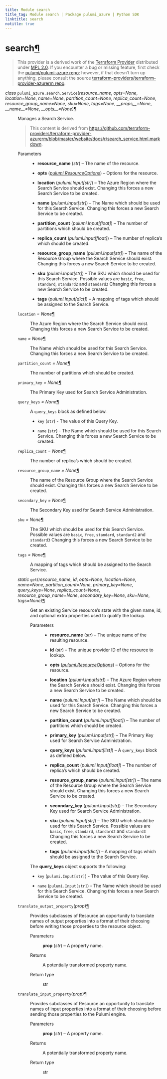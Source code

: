 ```yaml
---
title: Module search
title_tag: Module search | Package pulumi_azure | Python SDK
linktitle: search
notitle: true
---
```


<div class="section" id="search">
<h1>search<a class="headerlink" href="#search" title="Permalink to this headline">¶</a></h1>
<blockquote>
<div><p>This provider is a derived work of the <a class="reference external" href="https://github.com/terraform-providers/terraform-provider-azurerm">Terraform Provider</a> distributed under
<a class="reference external" href="https://www.mozilla.org/en-US/MPL/2.0/">MPL 2.0</a>. If you encounter a bug or missing feature, first check the
<a class="reference external" href="https://github.com/pulumi/pulumi-azure/issues">pulumi/pulumi-azure repo</a>; however, if that doesn’t turn up
anything, please consult the source <a class="reference external" href="https://github.com/terraform-providers/terraform-provider-azurerm/issues">terraform-providers/terraform-provider-azurerm repo</a>.</p>
</div></blockquote>
<span class="target" id="module-pulumi_azure.search"></span><dl class="class">
<dt id="pulumi_azure.search.Service">
<em class="property">class </em><code class="sig-prename descclassname">pulumi_azure.search.</code><code class="sig-name descname">Service</code><span class="sig-paren">(</span><em class="sig-param">resource_name</em>, <em class="sig-param">opts=None</em>, <em class="sig-param">location=None</em>, <em class="sig-param">name=None</em>, <em class="sig-param">partition_count=None</em>, <em class="sig-param">replica_count=None</em>, <em class="sig-param">resource_group_name=None</em>, <em class="sig-param">sku=None</em>, <em class="sig-param">tags=None</em>, <em class="sig-param">__props__=None</em>, <em class="sig-param">__name__=None</em>, <em class="sig-param">__opts__=None</em><span class="sig-paren">)</span><a class="headerlink" href="#pulumi_azure.search.Service" title="Permalink to this definition">¶</a></dt>
<dd><p>Manages a Search Service.</p>
<blockquote>
<div><p>This content is derived from <a class="reference external" href="https://github.com/terraform-providers/terraform-provider-azurerm/blob/master/website/docs/r/search_service.html.markdown">https://github.com/terraform-providers/terraform-provider-azurerm/blob/master/website/docs/r/search_service.html.markdown</a>.</p>
</div></blockquote>
<dl class="field-list simple">
<dt class="field-odd">Parameters</dt>
<dd class="field-odd"><ul class="simple">
<li><p><strong>resource_name</strong> (<em>str</em>) – The name of the resource.</p></li>
<li><p><strong>opts</strong> (<a class="reference internal" href="../../pulumi/#pulumi.ResourceOptions" title="pulumi.ResourceOptions"><em>pulumi.ResourceOptions</em></a>) – Options for the resource.</p></li>
<li><p><strong>location</strong> (<em>pulumi.Input</em><em>[</em><em>str</em><em>]</em>) – The Azure Region where the Search Service should exist. Changing this forces a new Search Service to be created.</p></li>
<li><p><strong>name</strong> (<em>pulumi.Input</em><em>[</em><em>str</em><em>]</em>) – The Name which should be used for this Search Service. Changing this forces a new Search Service to be created.</p></li>
<li><p><strong>partition_count</strong> (<em>pulumi.Input</em><em>[</em><em>float</em><em>]</em>) – The number of partitions which should be created.</p></li>
<li><p><strong>replica_count</strong> (<em>pulumi.Input</em><em>[</em><em>float</em><em>]</em>) – The number of replica’s which should be created.</p></li>
<li><p><strong>resource_group_name</strong> (<em>pulumi.Input</em><em>[</em><em>str</em><em>]</em>) – The name of the Resource Group where the Search Service should exist. Changing this forces a new Search Service to be created.</p></li>
<li><p><strong>sku</strong> (<em>pulumi.Input</em><em>[</em><em>str</em><em>]</em>) – The SKU which should be used for this Search Service. Possible values are <code class="docutils literal notranslate"><span class="pre">basic</span></code>, <code class="docutils literal notranslate"><span class="pre">free</span></code>, <code class="docutils literal notranslate"><span class="pre">standard</span></code>, <code class="docutils literal notranslate"><span class="pre">standard2</span></code> and <code class="docutils literal notranslate"><span class="pre">standard3</span></code> Changing this forces a new Search Service to be created.</p></li>
<li><p><strong>tags</strong> (<em>pulumi.Input</em><em>[</em><em>dict</em><em>]</em>) – A mapping of tags which should be assigned to the Search Service.</p></li>
</ul>
</dd>
</dl>
<dl class="attribute">
<dt id="pulumi_azure.search.Service.location">
<code class="sig-name descname">location</code><em class="property"> = None</em><a class="headerlink" href="#pulumi_azure.search.Service.location" title="Permalink to this definition">¶</a></dt>
<dd><p>The Azure Region where the Search Service should exist. Changing this forces a new Search Service to be created.</p>
</dd></dl>

<dl class="attribute">
<dt id="pulumi_azure.search.Service.name">
<code class="sig-name descname">name</code><em class="property"> = None</em><a class="headerlink" href="#pulumi_azure.search.Service.name" title="Permalink to this definition">¶</a></dt>
<dd><p>The Name which should be used for this Search Service. Changing this forces a new Search Service to be created.</p>
</dd></dl>

<dl class="attribute">
<dt id="pulumi_azure.search.Service.partition_count">
<code class="sig-name descname">partition_count</code><em class="property"> = None</em><a class="headerlink" href="#pulumi_azure.search.Service.partition_count" title="Permalink to this definition">¶</a></dt>
<dd><p>The number of partitions which should be created.</p>
</dd></dl>

<dl class="attribute">
<dt id="pulumi_azure.search.Service.primary_key">
<code class="sig-name descname">primary_key</code><em class="property"> = None</em><a class="headerlink" href="#pulumi_azure.search.Service.primary_key" title="Permalink to this definition">¶</a></dt>
<dd><p>The Primary Key used for Search Service Administration.</p>
</dd></dl>

<dl class="attribute">
<dt id="pulumi_azure.search.Service.query_keys">
<code class="sig-name descname">query_keys</code><em class="property"> = None</em><a class="headerlink" href="#pulumi_azure.search.Service.query_keys" title="Permalink to this definition">¶</a></dt>
<dd><p>A <code class="docutils literal notranslate"><span class="pre">query_keys</span></code> block as defined below.</p>
<ul class="simple">
<li><p><code class="docutils literal notranslate"><span class="pre">key</span></code> (<code class="docutils literal notranslate"><span class="pre">str</span></code>) - The value of this Query Key.</p></li>
<li><p><code class="docutils literal notranslate"><span class="pre">name</span></code> (<code class="docutils literal notranslate"><span class="pre">str</span></code>) - The Name which should be used for this Search Service. Changing this forces a new Search Service to be created.</p></li>
</ul>
</dd></dl>

<dl class="attribute">
<dt id="pulumi_azure.search.Service.replica_count">
<code class="sig-name descname">replica_count</code><em class="property"> = None</em><a class="headerlink" href="#pulumi_azure.search.Service.replica_count" title="Permalink to this definition">¶</a></dt>
<dd><p>The number of replica’s which should be created.</p>
</dd></dl>

<dl class="attribute">
<dt id="pulumi_azure.search.Service.resource_group_name">
<code class="sig-name descname">resource_group_name</code><em class="property"> = None</em><a class="headerlink" href="#pulumi_azure.search.Service.resource_group_name" title="Permalink to this definition">¶</a></dt>
<dd><p>The name of the Resource Group where the Search Service should exist. Changing this forces a new Search Service to be created.</p>
</dd></dl>

<dl class="attribute">
<dt id="pulumi_azure.search.Service.secondary_key">
<code class="sig-name descname">secondary_key</code><em class="property"> = None</em><a class="headerlink" href="#pulumi_azure.search.Service.secondary_key" title="Permalink to this definition">¶</a></dt>
<dd><p>The Secondary Key used for Search Service Administration.</p>
</dd></dl>

<dl class="attribute">
<dt id="pulumi_azure.search.Service.sku">
<code class="sig-name descname">sku</code><em class="property"> = None</em><a class="headerlink" href="#pulumi_azure.search.Service.sku" title="Permalink to this definition">¶</a></dt>
<dd><p>The SKU which should be used for this Search Service. Possible values are <code class="docutils literal notranslate"><span class="pre">basic</span></code>, <code class="docutils literal notranslate"><span class="pre">free</span></code>, <code class="docutils literal notranslate"><span class="pre">standard</span></code>, <code class="docutils literal notranslate"><span class="pre">standard2</span></code> and <code class="docutils literal notranslate"><span class="pre">standard3</span></code> Changing this forces a new Search Service to be created.</p>
</dd></dl>

<dl class="attribute">
<dt id="pulumi_azure.search.Service.tags">
<code class="sig-name descname">tags</code><em class="property"> = None</em><a class="headerlink" href="#pulumi_azure.search.Service.tags" title="Permalink to this definition">¶</a></dt>
<dd><p>A mapping of tags which should be assigned to the Search Service.</p>
</dd></dl>

<dl class="method">
<dt id="pulumi_azure.search.Service.get">
<em class="property">static </em><code class="sig-name descname">get</code><span class="sig-paren">(</span><em class="sig-param">resource_name</em>, <em class="sig-param">id</em>, <em class="sig-param">opts=None</em>, <em class="sig-param">location=None</em>, <em class="sig-param">name=None</em>, <em class="sig-param">partition_count=None</em>, <em class="sig-param">primary_key=None</em>, <em class="sig-param">query_keys=None</em>, <em class="sig-param">replica_count=None</em>, <em class="sig-param">resource_group_name=None</em>, <em class="sig-param">secondary_key=None</em>, <em class="sig-param">sku=None</em>, <em class="sig-param">tags=None</em><span class="sig-paren">)</span><a class="headerlink" href="#pulumi_azure.search.Service.get" title="Permalink to this definition">¶</a></dt>
<dd><p>Get an existing Service resource’s state with the given name, id, and optional extra
properties used to qualify the lookup.</p>
<dl class="field-list simple">
<dt class="field-odd">Parameters</dt>
<dd class="field-odd"><ul class="simple">
<li><p><strong>resource_name</strong> (<em>str</em>) – The unique name of the resulting resource.</p></li>
<li><p><strong>id</strong> (<em>str</em>) – The unique provider ID of the resource to lookup.</p></li>
<li><p><strong>opts</strong> (<a class="reference internal" href="../../pulumi/#pulumi.ResourceOptions" title="pulumi.ResourceOptions"><em>pulumi.ResourceOptions</em></a>) – Options for the resource.</p></li>
<li><p><strong>location</strong> (<em>pulumi.Input</em><em>[</em><em>str</em><em>]</em>) – The Azure Region where the Search Service should exist. Changing this forces a new Search Service to be created.</p></li>
<li><p><strong>name</strong> (<em>pulumi.Input</em><em>[</em><em>str</em><em>]</em>) – The Name which should be used for this Search Service. Changing this forces a new Search Service to be created.</p></li>
<li><p><strong>partition_count</strong> (<em>pulumi.Input</em><em>[</em><em>float</em><em>]</em>) – The number of partitions which should be created.</p></li>
<li><p><strong>primary_key</strong> (<em>pulumi.Input</em><em>[</em><em>str</em><em>]</em>) – The Primary Key used for Search Service Administration.</p></li>
<li><p><strong>query_keys</strong> (<em>pulumi.Input</em><em>[</em><em>list</em><em>]</em>) – A <code class="docutils literal notranslate"><span class="pre">query_keys</span></code> block as defined below.</p></li>
<li><p><strong>replica_count</strong> (<em>pulumi.Input</em><em>[</em><em>float</em><em>]</em>) – The number of replica’s which should be created.</p></li>
<li><p><strong>resource_group_name</strong> (<em>pulumi.Input</em><em>[</em><em>str</em><em>]</em>) – The name of the Resource Group where the Search Service should exist. Changing this forces a new Search Service to be created.</p></li>
<li><p><strong>secondary_key</strong> (<em>pulumi.Input</em><em>[</em><em>str</em><em>]</em>) – The Secondary Key used for Search Service Administration.</p></li>
<li><p><strong>sku</strong> (<em>pulumi.Input</em><em>[</em><em>str</em><em>]</em>) – The SKU which should be used for this Search Service. Possible values are <code class="docutils literal notranslate"><span class="pre">basic</span></code>, <code class="docutils literal notranslate"><span class="pre">free</span></code>, <code class="docutils literal notranslate"><span class="pre">standard</span></code>, <code class="docutils literal notranslate"><span class="pre">standard2</span></code> and <code class="docutils literal notranslate"><span class="pre">standard3</span></code> Changing this forces a new Search Service to be created.</p></li>
<li><p><strong>tags</strong> (<em>pulumi.Input</em><em>[</em><em>dict</em><em>]</em>) – A mapping of tags which should be assigned to the Search Service.</p></li>
</ul>
</dd>
</dl>
<p>The <strong>query_keys</strong> object supports the following:</p>
<ul class="simple">
<li><p><code class="docutils literal notranslate"><span class="pre">key</span></code> (<code class="docutils literal notranslate"><span class="pre">pulumi.Input[str]</span></code>) - The value of this Query Key.</p></li>
<li><p><code class="docutils literal notranslate"><span class="pre">name</span></code> (<code class="docutils literal notranslate"><span class="pre">pulumi.Input[str]</span></code>) - The Name which should be used for this Search Service. Changing this forces a new Search Service to be created.</p></li>
</ul>
</dd></dl>

<dl class="method">
<dt id="pulumi_azure.search.Service.translate_output_property">
<code class="sig-name descname">translate_output_property</code><span class="sig-paren">(</span><em class="sig-param">prop</em><span class="sig-paren">)</span><a class="headerlink" href="#pulumi_azure.search.Service.translate_output_property" title="Permalink to this definition">¶</a></dt>
<dd><p>Provides subclasses of Resource an opportunity to translate names of output properties
into a format of their choosing before writing those properties to the resource object.</p>
<dl class="field-list simple">
<dt class="field-odd">Parameters</dt>
<dd class="field-odd"><p><strong>prop</strong> (<em>str</em>) – A property name.</p>
</dd>
<dt class="field-even">Returns</dt>
<dd class="field-even"><p>A potentially transformed property name.</p>
</dd>
<dt class="field-odd">Return type</dt>
<dd class="field-odd"><p>str</p>
</dd>
</dl>
</dd></dl>

<dl class="method">
<dt id="pulumi_azure.search.Service.translate_input_property">
<code class="sig-name descname">translate_input_property</code><span class="sig-paren">(</span><em class="sig-param">prop</em><span class="sig-paren">)</span><a class="headerlink" href="#pulumi_azure.search.Service.translate_input_property" title="Permalink to this definition">¶</a></dt>
<dd><p>Provides subclasses of Resource an opportunity to translate names of input properties into
a format of their choosing before sending those properties to the Pulumi engine.</p>
<dl class="field-list simple">
<dt class="field-odd">Parameters</dt>
<dd class="field-odd"><p><strong>prop</strong> (<em>str</em>) – A property name.</p>
</dd>
<dt class="field-even">Returns</dt>
<dd class="field-even"><p>A potentially transformed property name.</p>
</dd>
<dt class="field-odd">Return type</dt>
<dd class="field-odd"><p>str</p>
</dd>
</dl>
</dd></dl>

</dd></dl>

</div>
